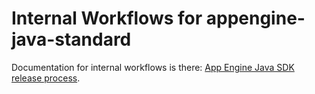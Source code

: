 <!--
 Copyright 2021 Google LLC

 Licensed under the Apache License, Version 2.0 (the "License");
 you may not use this file except in compliance with the License.
 You may obtain a copy of the License at

     https://www.apache.org/licenses/LICENSE-2.0

 Unless required by applicable law or agreed to in writing, software
 distributed under the License is distributed on an "AS IS" BASIS,
 WITHOUT WARRANTIES OR CONDITIONS OF ANY KIND, either express or implied.
 See the License for the specific language governing permissions and
 limitations under the License.
-->
# Internal Workflows for appengine-java-standard

Documentation for internal workflows is there:
[App Engine Java SDK release process](https://g3doc.corp.google.com/apphosting/g3doc/runtimes/architecture/runtimes/java/appengine_skd_release_process.md#github-mirroring-and-cicd).
